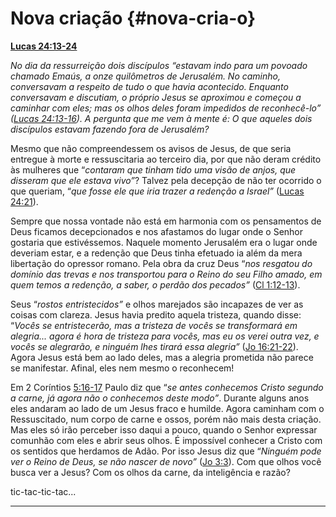 # Nova criação {#nova-cria-o}

[**Lucas 24:13-24**](http://bibliaonline.com.br/acf/lc/24/13-24)

_No dia da ressurreição dois discípulos “estavam indo para um povoado chamado Emaús, a onze quilômetros de Jerusalém. No caminho, conversavam a respeito de tudo o que havia acontecido. Enquanto conversavam e discutiam, o próprio Jesus se aproximou e começou a caminhar com eles; mas os olhos deles foram impedidos de reconhecê-lo” (_[_Lucas 24:13-16_](http://bibliaonline.com.br/acf/lc/24/13-16)_). A pergunta que me vem à mente é: O que aqueles dois discípulos estavam fazendo fora de Jerusalém?_

Mesmo que não compreendessem os avisos de Jesus, de que seria entregue à morte e ressuscitaria ao terceiro dia, por que não deram crédito às mulheres que “_contaram que tinham tido uma visão de anjos, que disseram que ele estava vivo”_? Talvez pela decepção de não ter ocorrido o que queriam, “_que fosse ele que iria trazer a redenção a Israel”_ ([Lucas 24:21](http://bibliaonline.com.br/acf/lc/24/21)).

Sempre que nossa vontade não está em harmonia com os pensamentos de Deus ficamos decepcionados e nos afastamos do lugar onde o Senhor gostaria que estivéssemos. Naquele momento Jerusalém era o lugar onde deveriam estar, e a redenção que Deus tinha efetuado ia além da mera libertação do opressor romano. Pela obra da cruz Deus “_nos resgatou do domínio das trevas e nos transportou para o Reino do seu Filho amado, em quem temos a redenção, a saber, o perdão dos pecados”_ ([Cl 1:12-13](http://bibliaonline.com.br/acf/cl/1/12-13)).

Seus “_rostos entristecidos”_ e olhos marejados são incapazes de ver as coisas com clareza. Jesus havia predito aquela tristeza, quando disse: “_Vocês se entristecerão, mas a tristeza de vocês se transformará em alegria... agora é hora de tristeza para vocês, mas eu os verei outra vez, e vocês se alegrarão, e ninguém lhes tirará essa alegria”_ ([Jo 16:21-22](http://bibliaonline.com.br/acf/jo/16/21-22)). Agora Jesus está bem ao lado deles, mas a alegria prometida não parece se manifestar. Afinal, eles nem mesmo o reconhecem!

Em 2 Coríntios [5:16-17](http://bibliaonline.com.br/acf/2co/5/16-17) Paulo diz que “_se antes conhecemos Cristo segundo a carne, já agora não o conhecemos deste modo”_. Durante alguns anos eles andaram ao lado de um Jesus fraco e humilde. Agora caminham com o Ressuscitado, num corpo de carne e ossos, porém não mais desta criação. Mas eles só irão perceber isso daqui a pouco, quando o Senhor expressar comunhão com eles e abrir seus olhos. É impossível conhecer a Cristo com os sentidos que herdamos de Adão. Por isso Jesus diz que “_Ninguém pode ver o Reino de Deus, se não nascer de novo”_ ([Jo 3:3](http://bibliaonline.com.br/acf/jo/3/3)). Com que olhos você busca ver a Jesus? Com os olhos da carne, da inteligência e razão?

tic-tac-tic-tac...

*****